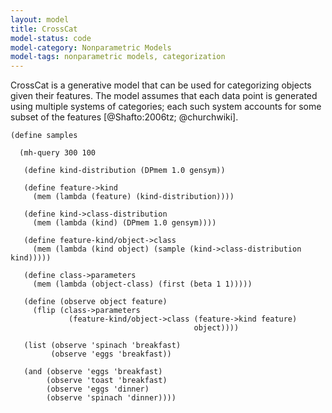 ```yaml
---
layout: model
title: CrossCat
model-status: code
model-category: Nonparametric Models
model-tags: nonparametric models, categorization
---
```


CrossCat is a generative model that can be used for categorizing
objects given their features. The model assumes that each data
point is generated using multiple systems of categories; each such
system accounts for some subset of the features [@Shafto:2006tz;
@churchwiki].

    (define samples
    
      (mh-query 300 100
      
       (define kind-distribution (DPmem 1.0 gensym))
      
       (define feature->kind
         (mem (lambda (feature) (kind-distribution))))
      
       (define kind->class-distribution
         (mem (lambda (kind) (DPmem 1.0 gensym))))
      
       (define feature-kind/object->class
         (mem (lambda (kind object) (sample (kind->class-distribution kind)))))
      
       (define class->parameters
         (mem (lambda (object-class) (first (beta 1 1)))))
      
       (define (observe object feature)
         (flip (class->parameters 
                 (feature-kind/object->class (feature->kind feature) 
                                             object))))
      
       (list (observe 'spinach 'breakfast)
             (observe 'eggs 'breakfast))
      
       (and (observe 'eggs 'breakfast)
            (observe 'toast 'breakfast)
            (observe 'eggs 'dinner)
            (observe 'spinach 'dinner))))
